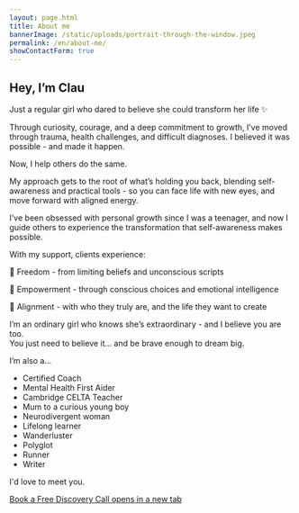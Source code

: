 ```yaml
---
layout: page.html
title: About me
bannerImage: /static/uploads/portrait-through-the-window.jpeg
permalink: /en/about-me/
showContactForm: true
---
```

## Hey, I’m Clau 

Just a regular girl who dared to believe she could transform her life ✨

Through curiosity, courage, and a deep commitment to growth, I’ve moved through trauma, health challenges, and difficult diagnoses. I believed it was possible - and made it happen.

Now, I help others do the same.

My approach gets to the root of what’s holding you back, blending self-awareness and practical tools - so you can face life with new eyes, and move forward with aligned energy.

I’ve been obsessed with personal growth since I was a teenager, and now I guide others to experience the transformation that self-awareness makes possible.

With my support, clients experience:

🧠 Freedom - from limiting beliefs and unconscious scripts

💪 Empowerment - through conscious choices and emotional intelligence

🌿 Alignment - with who they truly are, and the life they want to create

I’m an ordinary girl who knows she’s extraordinary - and I believe you are too.\
You just need to believe it... and be brave enough to dream big.

I’m also a…

* Certified Coach
* Mental Health First Aider
* Cambridge CELTA Teacher
* Mum to a curious young boy
* Neurodivergent woman
* Lifelong learner
* Wanderluster
* Polyglot
* Runner
* Writer

I'd love to meet you.

<a href="https://claudiadecarlo.zohobookings.eu/#/240577000000038054" rel="noopener noreferrer" class="btn" target="_blank">Book a Free Discovery Call <span class="sr-only">opens in a new tab</span></a>
